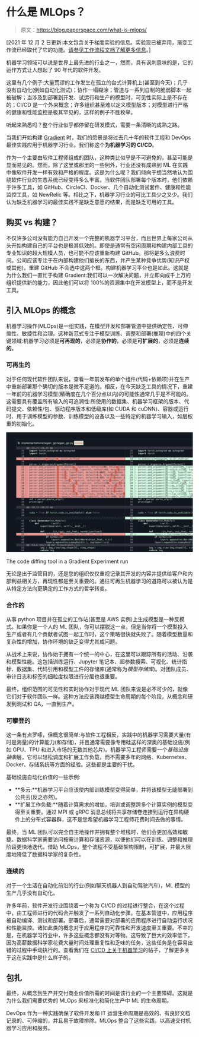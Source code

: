 # 什么是 MLOps？

> 原文：<https://blog.paperspace.com/what-is-mlops/>

[2021 年 12 月 2 日更新:本文包含关于梯度实验的信息。实验现已被弃用，渐变工作流已经取代了它的功能。[请参见工作流程文档了解更多信息](https://docs.paperspace.com/gradient/explore-train-deploy/workflows)。]

机器学习领域可以说是世界上最先进的行业之一，然而，具有讽刺意味的是，它的运作方式让人想起了 90 年代的软件开发。

这里有几个例子:大量荒谬的工作发生在孤立的台式计算机上(甚至到今天)；几乎没有自动化(例如自动化测试)；协作一塌糊涂；管道与一系列自制的脆弱脚本一起被破解；当涉及到部署到开发、试运行和生产的模型时，可见性实际上是不存在的；CI/CD 是一个外来概念；许多组织甚至难以定义模型版本；对模型进行严格的健康和性能监控是极其罕见的，这样的例子不胜枚举。

听起来熟悉吗？整个行业似乎都停留在研发模式，需要一条清晰的成熟之路。

当我们开始构建 [Gradient](https://gradient.paperspace.com) 时，我们的愿景是将过去几十年的软件工程和 DevOps 最佳实践应用于机器学习行业。我们称这个**为机器学习的 CI/CD**。

作为一个主要由软件工程师组成的团队，这种类比似乎是不可避免的，甚至可能是显而易见的。然而，除了这里或那里的一些例外，行业还没有成熟到 ML 在实践中像软件开发一样有效和严格的程度。这是为什么呢？我们倾向于想当然地认为围绕软件行业的生态系统已经变得多么丰富。当软件团队部署每个版本时，他们依赖于许多工具，如 GitHub、CircleCI、Docker、几个自动化测试套件、健康和性能监控工具，如 NewRelic 等。相比之下，机器学习行业的可比工具少之又少。我们认为缺乏机器学习的最佳实践不是缺乏意愿的结果，而是缺乏可用的工具。

## 购买 vs 构建？

不仅许多公司没有能力自己开发一个完整的机器学习平台，而且世界上每家公司从头开始构建自己的平台也是极其低效的。即使是通常有空闲周期和构建内部工具的专业知识的超大规模人员，也可能不应该重新构建 GitHub。那将是多么浪费时间。公司应该专注于在内部构建他们擅长的东西，并产生某种竞争优势(知识产权或其他)。重建 GitHub 不会选中这两个框。构建机器学习平台也是如此。这就是为什么我们一直忙于构建 Gradient:我们可以一次解决问题，并立即向成千上万的组织提供新的能力，因此他们可以将 100%的资源集中在开发模型上，而不是开发工具。

## 引入 MLOps 的概念

机器学习操作(MLOps)是一组实践，在模型开发和部署管道中提供确定性、可伸缩性、敏捷性和治理。这种新范式专注于模型训练、调整和部署(推理)中的四个关键领域:机器学习必须是**可再现的**，必须是**协作的**，必须是**可扩展的**，必须是**连续的**。

### 可再生的

对于任何现代软件团队来说，查看一年前发布的单个组件(代码+依赖项)并在生产中重新部署那个确切的版本是微不足道的。相反，在今天缺乏工具的情况下，重建一年前的机器学习模型(精确度在几个百分点以内)的可能性通常几乎是不可能的。这需要具有覆盖所有输入的可追溯性:所使用的数据集、机器学习框架的版本、代码提交、依赖性/包、驱动程序版本和低级库(如 CUDA 和 cuDNN)、容器或运行时、用于训练模型的参数、训练模型的设备以及一些特定的机器学习输入，如层权重的初始化。

![](img/1fec41c4ce2d8ffda7eb605fb9dc79da.png)

The code diffing tool in a Gradient Experiment run

无论是出于监管目的，还是您的组织仅仅重视记录其开发的内容并提供给客户和内部利益相关方，再现性都是至关重要的。通往可再生机器学习的道路可以被认为是从特定方法向更确定的工作方式的哲学转变。

### 合作的

从事 python 项目并在孤立的工作站(甚至是 AWS 实例)上生成模型是一种反模式。如果你是一个人的 ML 团队，你可以摆脱这一点，但是当你将一个模型投入生产或者有几个贡献者试图一起工作时，这个策略很快就失败了。随着模型数量和复杂性的增加，协作环境的缺乏变得尤其成问题。

从战术上来说，协作始于拥有一个统一的中心，在这里可以跟踪所有的活动、沿袭和模型性能。这包括训练运行、Jupyter 笔记本、超参数搜索、可视化、统计指标、数据集、代码引用和模型工件的存储库(通常称为*模型存储库*)。对团队成员、审计日志和标签的细粒度权限进行分层也很重要。

最终，组织范围的可见性和实时协作对于现代 ML 团队来说是必不可少的，就像它们对于软件团队一样。这种方法应该跨越模型生命周期的每个阶段，从概念和研发到测试和 QA，一直到生产。

### 可攀登的

这一条有点罗嗦，但概念很简单:与软件工程相反，实践中的机器学习需要大量(有时是海量)的计算能力(和存储)，并且通常需要像专用硅这样的深奥的基础设施(例如 GPU、TPU 和进入市场的无数其他芯片)。机器学习工程师需要一个*基础设施抽象*层，它可以轻松调度和扩展工作负载，而不需要多年的网络、Kubernetes、Docker、存储系统等方面的经验。这些都是主要的干扰。

基础设施自动化价值的一些示例:

*   **多云:**机器学习平台应该使内部训练模型变得简单，并将该模型无缝部署到公共云(反之亦然)。
*   **扩展工作负载:**随着计算需求的增加，培训或调整跨多个计算实例的模型变得至关重要。通过 MPI 或 gRPC 消息总线将共享存储卷连接到运行在异构硬件上的分布式容器群，这不是您希望机器学习工程师花费时间去做的事情。

最终，当 ML 团队可以完全自主地操作并拥有整个堆栈时，他们会更加高效和敏捷。数据科学家需要访问按需计算和存储资源，以便他们可以在训练、调整和推理阶段更快地迭代。借助 MLOps，整个流程不受基础架构限制，可扩展，并最大限度地降低了数据科学家的复杂性。

### 连续的

对于一个生活在自动化前沿的行业(例如聊天机器人到自动驾驶汽车)，ML 模型的生产几乎没有自动化。

许多年前，软件开发行业围绕着一个称为 CI/CD 的过程进行整合，在这个过程中，由工程师进行的代码合并触发了一系列自动化步骤。在基本管道中，应用程序被自动编译、测试和部署。部署后，通常需要对部署的应用程序进行自动运行状况和性能监控。诸如此类的概念对于应用程序的可靠性和开发速度至关重要。不幸的是，在机器学习行业中，许多这些概念都没有对等物。这导致了巨大的效率低下，因为高薪数据科学家花费大量时间处理重复性和乏味的任务，这些任务是在容易出错的过程中手动执行的。查看我们在 [CI/CD 上关于机器学习](https://blog.paperspace.com/ci-cd-for-machine-learning-ai/)的帖子，了解更多关于这在实践中是什么样子的。

## 包扎

最终，从概念到生产并交付商业价值所需的时间是该行业的一个主要障碍。这就是为什么我们需要优秀的 MLOps 来标准化和简化生产中 ML 的生命周期。

DevOps 作为一种实践确保了软件开发和 IT 运营生命周期是高效的、有良好文档记录的、可伸缩的，并且易于故障排除。MLOps 整合了这些实践，以高速交付机器学习应用和服务。